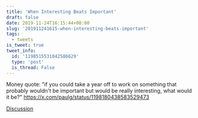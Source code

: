 ```yaml
---
title: 'When Interesting Beats Important'
draft: false
date: 2019-11-24T16:15:44+00:00
slug: '201911241615-when-interesting-beats-important'
tags:
  - tweets
is_tweet: true
tweet_info:
  id: '1198515531042586629'
  type: 'post'
  is_thread: False
---
```




Money quote:  "if you could take a year off to work on something that probably wouldn't be important but would be really interesting, what would it be?" <https://x.com/paulg/status/1198180438583529473>

[Discussion](https://x.com/sytelus/status/1198515531042586629)
